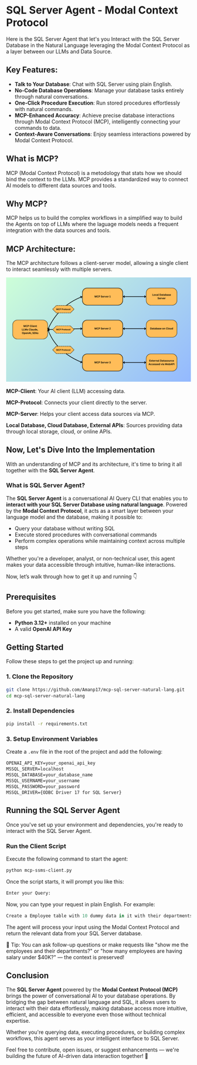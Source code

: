 # SQL Server Agent - Modal Context Protocol
Here is the SQL Server Agent that let's you Interact with the SQL Server Database in the Natural Language leveraging the Modal Context Protocol as a layer between our LLMs and Data Source.

## Key Features:

* **Talk to Your Database**: Chat with SQL Server using plain English.
* **No-Code Database Operations**: Manage your database tasks entirely through natural conversations.
* **One-Click Procedure Execution**: Run stored procedures effortlessly with natural commands.
* **MCP-Enhanced Accuracy**: Achieve precise database interactions through Modal Context Protocol (MCP), intelligently connecting your commands to data.
* **Context-Aware Conversations**: Enjoy seamless interactions powered by Modal Context Protocol.

## What is MCP?
MCP (Modal Context Protocol) is a metodology that stats how we should bind the context to the LLMs.
MCP provides a standardized way to connect AI models to different data sources and tools.

## Why MCP?
MCP helps us to build the complex workflows in a simplified way to build the Agents on top of LLMs where the laguage models needs a frequent integration with the data sources and tools.

## MCP Architecture:
The MCP architecture follows a client-server model, allowing a single client to interact seamlessly with multiple servers.

![MCP Architecture](assets/MCPArchitecture.png)


**MCP-Client**: Your AI client (LLM) accessing data.

**MCP-Protocol**: Connects your client directly to the server.

**MCP-Server**: Helps your client access data sources via MCP.

**Local Database, Cloud Database, External APIs**: Sources providing data through local storage, cloud, or online APIs.

## Now, Let's Dive Into the Implementation
With an understanding of MCP and its architecture, it's time to bring it all together with the **SQL Server Agent**.

### What is SQL Server Agent?
The **SQL Server Agent** is a conversational AI Query CLI that enables you to **interact with your SQL Server Database using natural language**. Powered by the **Modal Context Protocol**, it acts as a smart layer between your language model and the database, making it possible to:

- Query your database without writing SQL
- Execute stored procedures with conversational commands
- Perform complex operations while maintaining context across multiple steps

Whether you're a developer, analyst, or non-technical user, this agent makes your data accessible through intuitive, human-like interactions.

Now, let’s walk through how to get it up and running 👇

## Prerequisites
Before you get started, make sure you have the following:

- **Python 3.12+** installed on your machine  
- A valid **OpenAI API Key**

## Getting Started
Follow these steps to get the project up and running:
### 1. Clone the Repository

```bash
git clone https://github.com/Amanp17/mcp-sql-server-natural-lang.git
cd mcp-sql-server-natural-lang
```

### 2. Install Dependencies
```bash
pip install -r requirements.txt
```
### 3. Setup Environment Variables

Create a `.env` file in the root of the project and add the following:

```dotenv
OPENAI_API_KEY=your_openai_api_key
MSSQL_SERVER=localhost
MSSQL_DATABASE=your_database_name
MSSQL_USERNAME=your_username
MSSQL_PASSWORD=your_password
MSSQL_DRIVER={ODBC Driver 17 for SQL Server}
```

## Running the SQL Server Agent
Once you've set up your environment and dependencies, you're ready to interact with the SQL Server Agent.

### Run the Client Script
Execute the following command to start the agent:

```bash
python mcp-ssms-client.py
```

Once the script starts, it will prompt you like this:

```bash
Enter your Query:
```

Now, you can type your request in plain English. For example:

```swift
Create a Employee table with 10 dummy data in it with their departments and salaries.
```

The agent will process your input using the Modal Context Protocol and return the relevant data from your SQL Server database.

🧠 Tip: You can ask follow-up questions or make requests like "show me the employees and their departments?" or "how many employees are having salary under $40K?" — the context is preserved!

## Conclusion

The **SQL Server Agent** powered by the **Modal Context Protocol (MCP)** brings the power of conversational AI to your database operations. By bridging the gap between natural language and SQL, it allows users to interact with their data effortlessly, making database access more intuitive, efficient, and accessible to everyone even those without technical expertise.

Whether you're querying data, executing procedures, or building complex workflows, this agent serves as your intelligent interface to SQL Server.

Feel free to contribute, open issues, or suggest enhancements — we're building the future of AI-driven data interaction together! 🚀
